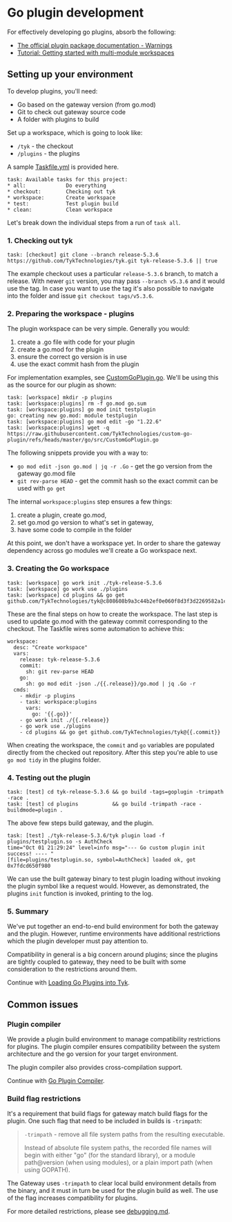 # Go plugin development

For effectively developing go plugins, absorb the following:

- [The official plugin package documentation - Warnings](https://pkg.go.dev/plugin)
- [Tutorial: Getting started with multi-module workspaces](https://go.dev/doc/tutorial/workspaces)

<TOC>

## Setting up your environment

To develop plugins, you'll need:

- Go based on the gateway version (from go.mod)
- Git to check out gateway source code
- A folder with plugins to build

Set up a workspace, which is going to look like:

- `/tyk` - the checkout
- `/plugins` - the plugins

A sample [Taskfile.yml](Taskfile.yml) is provided here.

```
task: Available tasks for this project:
* all:             Do everything
* checkout:        Checking out tyk
* workspace:       Create workspace
* test:            Test plugin build
* clean:           Clean workspace
```

Let's break down the individual steps from a run of `task all`.

### 1. Checking out tyk

```
task: [checkout] git clone --branch release-5.3.6 https://github.com/TykTechnologies/tyk.git tyk-release-5.3.6 || true
```

The example checkout uses a particular `release-5.3.6` branch, to match a release. With newer `git` version, you may pass `--branch v5.3.6` and it would use the tag. In case you want to use the tag it's also possible to navigate into the folder and issue `git checkout tags/v5.3.6`.

### 2. Preparing the workspace - plugins

The plugin workspace can be very simple. Generally you would:

1. create a .go file with code for your plugin
2. create a go.mod for the plugin
3. ensure the correct go version is in use
4. use the exact commit hash from the plugin

For implementation examples, see [CustomGoPlugin.go](https://github.com/TykTechnologies/custom-go-plugin/blob/master/go/src/CustomGoPlugin.go). We'll be using this as the source for our plugin as shown:

```
task: [workspace] mkdir -p plugins
task: [workspace:plugins] rm -f go.mod go.sum
task: [workspace:plugins] go mod init testplugin
go: creating new go.mod: module testplugin
task: [workspace:plugins] go mod edit -go "1.22.6"
task: [workspace:plugins] wget -q https://raw.githubusercontent.com/TykTechnologies/custom-go-plugin/refs/heads/master/go/src/CustomGoPlugin.go
```

The following snippets provide you with a way to:

- `go mod edit -json go.mod | jq -r .Go` - get the go version from the gateway go.mod file
- `git rev-parse HEAD` - get the commit hash so the exact commit can be used with `go get`

The internal `workspace:plugins` step ensures a few things:

1. create a plugin, create go.mod,
2. set go.mod go version to what's set in gateway,
3. have some code to compile in the folder

At this point, we don't have a workspace yet. In order to share the gateway dependency across go modules we'll create a Go workspace next.

### 3. Creating the Go workspace

```
task: [workspace] go work init ./tyk-release-5.3.6
task: [workspace] go work use ./plugins
task: [workspace] cd plugins && go get github.com/TykTechnologies/tyk@c808608b9a3c44b2ef0e060f8d3f3d2269582a1c
```

These are the final steps on how to create the workspace. The last step is used to update go.mod with the gateway commit corresponding to the checkout. The Taskfile wires some automation to achieve this:

```
workspace:
  desc: "Create workspace"
  vars:
    release: tyk-release-5.3.6
    commit:
      sh: git rev-parse HEAD
    go:
      sh: go mod edit -json ./{{.release}}/go.mod | jq .Go -r
  cmds:
    - mkdir -p plugins
    - task: workspace:plugins
      vars:
        go: '{{.go}}'
    - go work init ./{{.release}}
    - go work use ./plugins
    - cd plugins && go get github.com/TykTechnologies/tyk@{{.commit}}
```

When creating the workspace, the `commit` and `go` variables are populated directly from the checked out repository. After this step you're able to use `go mod tidy` in the plugins folder.

### 4. Testing out the plugin

```
task: [test] cd tyk-release-5.3.6 && go build -tags=goplugin -trimpath -race .
task: [test] cd plugins           && go build -trimpath -race -buildmode=plugin .
```

The above few steps build gateway, and the plugin.

```
task: [test] ./tyk-release-5.3.6/tyk plugin load -f plugins/testplugin.so -s AuthCheck
time="Oct 01 21:29:24" level=info msg="--- Go custom plugin init success! ---- "
[file=plugins/testplugin.so, symbol=AuthCheck] loaded ok, got 0x7fdcd650f980
```

We can use the built gateway binary to test plugin loading without invoking the plugin symbol like a request would. However, as demonstrated, the plugins `init` function is invoked, printing to the log.

### 5. Summary

We've put together an end-to-end build environment for both the gateway and the plugin. However, runtime environments have additional restrictions which the plugin developer must pay attention to.

Compatibility in general is a big concern around plugins; since the plugins are tightly coupled to gateway, they need to be built with some consideration to the restrictions around them.

Continue with [Loading Go Plugins into Tyk](https://tyk.io/docs/product-stack/tyk-gateway/advanced-configurations/plugins/golang/loading-go-plugins/).

## Common issues

### Plugin compiler

We provide a plugin build environment to manage compatibility restrictions for plugins. The plugin compiler ensures compatibility between the system architecture and the go version for your target environment.

The plugin compiler also provides cross-compilation support.

Continue with [Go Plugin Compiler](https://tyk.io/docs/product-stack/tyk-gateway/advanced-configurations/plugins/golang/go-plugin-compiler/).

### Build flag restrictions

It's a requirement that build flags for gateway match build flags for the plugin. One such flag that need to be included in builds is `-trimpath`:

> `-trimpath` - remove all file system paths from the resulting executable.
>
> Instead of absolute file system paths, the recorded file names will begin with either "go" (for the standard library), or a module path@version (when using modules), or a plain import path (when using GOPATH).

The Gateway uses `-trimpath` to clear local build environment details from the binary, and it must in turn be used for the plugin build as well. The use of the flag increases compatibility for plugins.

For more detailed restrictions, please see [debugging.md](debugging.md).
